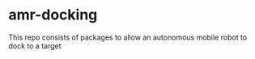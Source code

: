 # amr-docking
This repo consists of packages to allow an autonomous mobile robot to dock to a target
